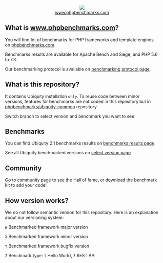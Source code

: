<p align="center">
  <img src="http://www.phpbenchmarks.com/images/logo_github.png">
  <br>
  <a href="http://www.phpbenchmarks.com" target="_blank">www.phpbenchmarks.com</a>
</p>

## What is www.phpbenchmarks.com?

You will find lot of benchmarks for PHP frameworks and template engines on [phpbenchmarks.com](http://www.phpbenchmarks.com).

Benchmarks results are available for Apache Bench and Siege, and PHP 5.6 to 7.3.

Our benchmarking protocol is available on [benchmarking protocol page](http://www.phpbenchmarks.com/en/documentation/benchmarking-protocol).

## What is this repository?

It contains Ubiquity installation `only`.
To reuse code between minor versions, features for benchmarks are not coded in this repository
but in [phpbenchmarks/ubiquity-common](https://github.com/phpbenchmarks/ubiquity-common) repository.

Switch branch to select version and benchmark you want to see.

## Benchmarks

You can find Ubiquity 2.1 benchmarks results on
[benchmarks results page](http://www.phpbenchmarks.com/en/benchmark/ubiquity/2.1).

See all Ubiquity benchmarked versions on [select version page](http://www.phpbenchmarks.com/en/benchmark/ubiquity/version).

## Community

Go to [community page](http://www.phpbenchmarks.com/en/community) to see the Hall of fame, or download the benchmark kit to add your code!

## How version works?

We do not follow semantic version for this repository. Here is an explanation about our versioning system:

`W` Benchmarked framework major version

`X` Benchmarked framework minor version

`Y` Benchmarked framework bugfix version

`Z` Benchmark type: `1` Hello World, `3` REST API
